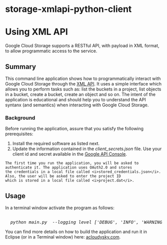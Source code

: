 storage-xmlapi-python-client
============================
<h1>Using XML API</h1>
	Google Cloud Storage supports a RESTful API, with payload in XML format, to allow programmatic 
	access to the service.
	
<h2>Summary</h2>
	This command line application shows how to programmatically interact with Google Cloud Storage through the 
	<a href="https://developers.google.com/storage/docs/xml-api-overview" target="_blank">XML API</a>. 
	It uses a simple interface which allows you to perform tasks such as: list the buckets in a project, list objects in a bucket, 
	create a bucket, create an object and so on. 
	The intent of the application is educational and should help you to understand the API syntanx (and semantics) 
	when interacting with Google Cloud Storage. 

<h3>Background</h3>
	Before running the application, assure that you satisfy the following prerequisites:
	<ol>
		<li>Install the required software as listed next.</li>
		<li>Update the information contained in the <i>client_secrets.json</i> file.
				 Use your client id and secret available in the 
				 <a href="https://code.google.com/apis/console#access" target="_blank">Google API Console</a>.</li>	
	</ol>	
	 
	The first time you run the application, you will be asked to authenticate it. The application uses OAuth2.0 and stores
	the credentials in a local file called <i>stored_credentials.json</i>. Also, the user will be asked to enter the project ID
	which is stored in a local file called <i>project.dat</i>.
	
<h2>Usage</h2>
	In a terminal window activate the program as follows:<br/> 

<pre>  
  <i>python main.py  --logging_level ['DEBUG', 'INFO', 'WARNING', 'ERROR', 'CRITICAL'] </i> 
</pre>

You can find more details on how to build the application and run it in Eclipse (or in a Terminal window) here: 
<a href="http://www.acloudysky.com" target="_blank">acloudysky.com</a>.

